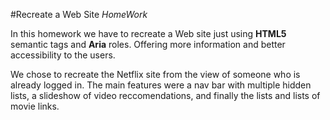 #Recreate a Web Site *HomeWork*

In this homework we have to recreate a Web site just using **HTML5** semantic tags and **Aria** roles. Offering more information and better accessibility to the users.

We chose to recreate the Netflix site from the view of someone who is already logged in. The main features were a nav bar with multiple hidden lists, a slideshow of video reccomendations, and finally the lists and lists of movie links. 
